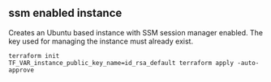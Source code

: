 ## ssm enabled instance

Creates an Ubuntu based instance with SSM session manager enabled. The key used for managing the instance must already
exist.

    terraform init
    TF_VAR_instance_public_key_name=id_rsa_default terraform apply -auto-approve